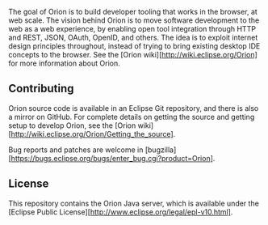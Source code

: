 The goal of Orion is to build developer tooling that works in the browser, at web scale. 
The vision behind Orion is to move software development to the web as a web experience, by 
enabling open tool integration through HTTP and REST, JSON, OAuth, OpenID, and others. 
The idea is to exploit internet design principles throughout, instead of trying to bring 
existing desktop IDE concepts to the browser. See the [Orion wiki][http://wiki.eclipse.org/Orion] for more 
information about Orion.

Contributing
------------

Orion source code is available in an Eclipse Git repository, and there is also a mirror
on GitHub. For complete details on getting the source and getting setup to develop Orion,
see the [Orion wiki][http://wiki.eclipse.org/Orion/Getting_the_source].

Bug reports and patches are welcome in [bugzilla][https://bugs.eclipse.org/bugs/enter_bug.cgi?product=Orion].

License
-------

This repository contains the Orion Java server, which is available under the [Eclipse Public License][http://www.eclipse.org/legal/epl-v10.html].